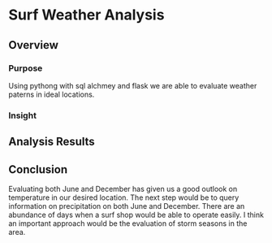 # Surf Weather Analysis

## Overview

### Purpose
Using pythong with sql alchmey and flask we are able to evaluate weather paterns in ideal locations. 

### Insight

## Analysis Results

## Conclusion
Evaluating both June and December has given us a good outlook on temperature in our desired location. The next step would be to query information on precipitation on both June and December. There are an abundance of days when a surf shop would be able to operate easily. I think an important approach would be the evaluation of storm seasons in the area.
